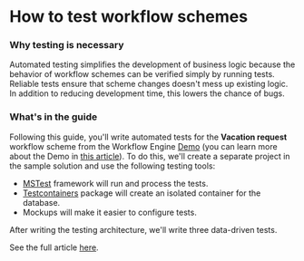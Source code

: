 # How to test workflow schemes

### Why testing is necessary

Automated testing simplifies the development of business logic because the behavior of workflow schemes can be verified simply by running
tests. Reliable tests ensure that scheme changes doesn't mess up existing logic. In addition to reducing development time, this lowers the
chance of bugs.

### What's in the guide

Following this guide, you'll write automated tests for the **Vacation request** workflow scheme from the Workflow
Engine [Demo](https://demo.workflowengine.io/designer) (you can learn more about the Demo in [this article](/demo-description)).
To do this, we'll create a separate project in the sample solution and use the following testing tools:

- [MSTest](https://learn.microsoft.com/en-us/dotnet/core/testing/unit-testing-with-mstest) framework will run and process the tests.
- [Testcontainers](https://www.nuget.org/packages/Testcontainers) package will create an isolated container for the database.
- Mockups will make it easier to configure tests.

After writing the testing architecture, we'll write three data-driven tests.

See the full article [here](https://workflowengine.io/documentation/how-to-test-workflow-schemes).
